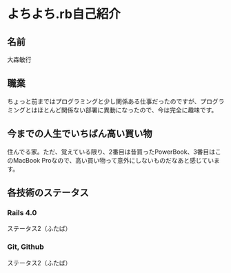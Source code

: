 # よちよち.rb自己紹介

## 名前
大森敏行

## 職業
ちょっと前まではプログラミングと少し関係ある仕事だったのですが、プログラミングとはほとんど関係ない部署に異動になったので、今は完全に趣味です。

## 今までの人生でいちばん高い買い物
住んでる家。ただ、覚えている限り、2番目は昔買ったPowerBook、3番目はこのMacBook Proなので、高い買い物って意外にしないものだなあと感じています。

## 各技術のステータス
### Rails 4.0
ステータス2（ふたば）
### Git, Github
ステータス2（ふたば）
